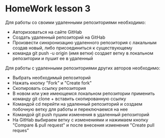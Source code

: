 # HomeWork lesson 3

Для работы со своими удаленными репозиториями необходимо:

* Авторизоваться на сайте GitHab
* Создать удаленный репозиторий на GitHab
* Произвести синхронизацию удаленного репозитория с лакальным создав новый, либо присоединиться к существующему
* команда git push -u origin (имя ветки) создает ветку в локальном репозитории и пушит ее в удаленный

Для работы с удаленными репозиториями других авторов необходимо:

* Выбрать необходимый репозиторий
* Нажать кнопку "Fork" и "Create fork"
* Скопировать ссылку репозитория
* В новом или уже имеющемся локальном репозитории применить команду git clone + вставить скопированную ссылку
* Командой cd перейти на удаленный репозиторий и создаем побочную ветку для работы и переключаемся на нее
* Командой git push пушим изменения в удаленный репозиторий
* На GitHab выбираем ветку с изменениями и нажимаем кнопку "Compare & pull request" и после внесения изменения "Create pull reques"